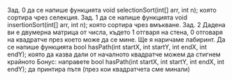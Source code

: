 Зад. 0
да се напише функцията void selectionSort(int[] arr, int n); която сортира чрез селекция.
Зад. 1
да се напише функцията void insertionSort(int[] arr, int n); която сортира чрез вмъкване.
Зад. 2
Дадена ви е двумерна матрица от числа, където 1 отгваря на стена, 0 отговаря на квадратче през което може да се мине.
Ще я наричаме лабиринт. Да се напише функцията bool hasPath(int startX, int startY, int endX, int endY); която да казва дали от началното квадратче можем да стигнем крайното
Бонус:
направете bool hasPath(int startX, int startY, int endX, int endY); да принтира пътя (през кои квадратчета сме минали)